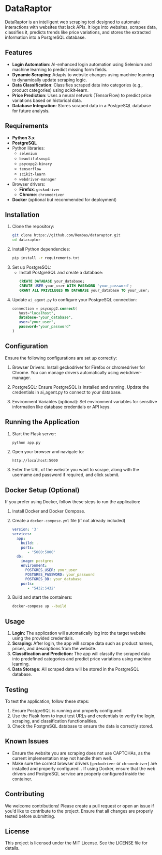 # DataRaptor

DataRaptor is an intelligent web scraping tool designed to automate interactions with websites that lack APIs. It logs into websites, scrapes data, classifies it, predicts trends like price variations, and stores the extracted information into a PostgreSQL database.

## Features
- **Login Automation**: AI-enhanced login automation using Selenium and machine learning to predict missing form fields.
- **Dynamic Scraping**: Adapts to website changes using machine learning to dynamically update scraping logic.
- **Data Classification**: Classifies scraped data into categories (e.g., product categories) using scikit-learn.
- **Price Prediction**: Uses a neural network (TensorFlow) to predict price variations based on historical data.
- **Database Integration**: Stores scraped data in a PostgreSQL database for future analysis.

## Requirements

- **Python 3.x**
- **PostgreSQL**
- Python libraries:
  - `selenium`
  - `beautifulsoup4`
  - `psycopg2-binary`
  - `tensorflow`
  - `scikit-learn`
  - `webdriver-manager`
- Browser drivers:
  - **Firefox**: `geckodriver`
  - **Chrome**: `chromedriver`
- **Docker** (optional but recommended for deployment)

## Installation

1. Clone the repository:
   ```bash
   git clone https://github.com/Rembas/dataraptor.git
   cd dataraptor

2. Install Python dependencies:
   ```bash
   pip install -r requirements.txt

3. Set up PostgreSQL:
   - Install PostgreSQL and create a database:
     ```sql
     CREATE DATABASE your_database;
     CREATE USER your_user WITH PASSWORD 'your_password';
     GRANT ALL PRIVILEGES ON DATABASE your_database TO your_user;

4. Update `ai_agent.py` to configure your PostgreSQL connection:
   ```sql
   connection = psycopg2.connect(
      host="localhost",
      database="your_database",
      user="your_user",
      password="your_password"
   )

## Configuration
Ensure the following configurations are set up correctly:

1. Browser Drivers: Install geckodriver for Firefox or chromedriver for Chrome. You can manage drivers automatically using webdriver-manager.

2. PostgreSQL: Ensure PostgreSQL is installed and running. Update the credentials in ai_agent.py to connect to your database.

3. Environment Variables (optional): Set environment variables for sensitive information like database credentials or API keys.

## Running the Application
1. Start the Flask server:
   ```bash
   python app.py

2. Open your browser and navigate to:
   ```site
   http://localhost:5000

3. Enter the URL of the website you want to scrape, along with the username and password if required, and click submit.

## Docker Setup (Optional)
If you prefer using Docker, follow these steps to run the application:

1. Install Docker and Docker Compose.

2. Create a `docker-compose.yml` file (if not already included)
   ```yaml
   version: '3'
   services:
     app:
       build: .
       ports:
          - "5000:5000"
     db:
       image: postgres
       environment:
         POSTGRES_USER: your_user
         POSTGRES_PASSWORD: your_password
         POSTGRES_DB: your_database
       ports:
          - "5432:5432"

3. Build and start the containers:
   ```bash
   docker-compose up --build

## Usage
1. **Login:** The application will automatically log into the target website using the provided credentials.
2. **Scraping:** After login, the app will scrape data such as product names, prices, and descriptions from the website.
3. **Classification and Prediction:** The app will classify the scraped data into predefined categories and predict price variations using machine learning.
4. **Data Storage:** All scraped data will be stored in the PostgreSQL database.

## Testing
To test the application, follow these steps:

1. Ensure PostgreSQL is running and properly configured.
2. Use the Flask form to input test URLs and credentials to verify the login, scraping, and classification functionalities.
3. Check the PostgreSQL database to ensure the data is correctly stored.

## Known Issues
- Ensure the website you are scraping does not use CAPTCHAs, as the current implementation may not handle them well.
- Make sure the correct browser drivers (`geckodriver` or `chromedriver`) are installed and properly configured.
. If using Docker, ensure that the web drivers and PostgreSQL service are properly configured inside the container.

## Contributing
We welcome contributions! Please create a pull request or open an issue if you'd like to contribute to the project. Ensure that all changes are properly tested before submitting.

## License
This project is licensed under the MIT License. See the LICENSE file for details.

